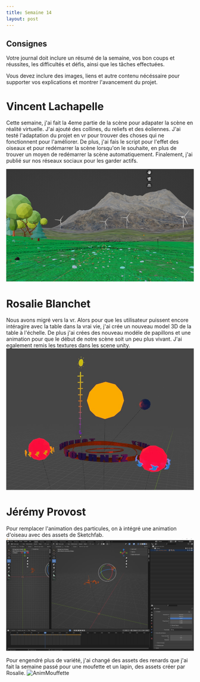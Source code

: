 ```yaml
---
title: Semaine 14
layout: post
---
```


## Consignes

Votre journal doit inclure un résumé de la semaine, vos bon coups et réussites, les difficultés et défis, ainsi que les tâches effectuées.

Vous devez inclure des images, liens et autre contenu nécéssaire pour supporter vos explications et montrer l'avancement du projet.

# Vincent Lachapelle
Cette semaine, j'ai fait la 4eme partie de la scène pour adapater la scène en réalité virtuelle. J'ai ajouté des collines, du reliefs et des éoliennes. J'ai testé l'adaptation du projet en vr pour trouver des choses qui ne fonctionnent pour l'améliorer. De plus, j'ai fais le script pour l'effet des oiseaux et pour redémarrer la scène lorsqu'on le souhaite, en plus de trouver un moyen de redémarrer la scène automatiquement. Finalement, j'ai publié sur nos réseaux sociaux pour les garder actifs.

![Image_scene](../images/scene360.png)

# Rosalie Blanchet
Nous avons migré vers la vr. Alors pour que les utilisateur puissent encore intéragire avec la table dans la vrai vie, j'ai crée un nouveau model 3D de la table à l'échelle. De plus j'ai crées des nouveau modéle de papillons et une animation pour que le début de notre scène soit un peu plus vivant. J'ai egalement remis les textures dans les scene unity.
![Image_scene](../images/table_s14.jpg)

# Jérémy Provost
Pour remplacer l'animation des particules, on à intégré une animation d'oiseau avec des assets de Sketchfab.
![OiseauAnimation](../images/Jay_sem14_Animation_oiseau.JPG)

Pour engendré plus de variété, j'ai changé des assets des renards que j'ai fait la semaine passé pour une moufette et un lapin, des assets créer par Rosalie.
![AnimMouffette](../images/Jay_sem14_AnimMouffette.JPG)
